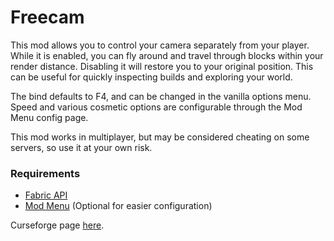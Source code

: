 # Freecam

This mod allows you to control your camera separately from your player. While it is enabled, you can fly around and travel through blocks within your render distance. Disabling it will restore you to your original position. This can be useful for quickly inspecting builds and exploring your world. 

The bind defaults to F4, and can be changed in the vanilla options menu. Speed and various cosmetic options are configurable through the Mod Menu config page.

This mod works in multiplayer, but may be considered cheating on some servers, so use it at your own risk.

### Requirements
- [Fabric API](https://www.curseforge.com/minecraft/mc-mods/fabric-api)
- [Mod Menu](https://www.curseforge.com/minecraft/mc-mods/modmenu) (Optional for easier configuration)

Curseforge page [here](https://www.curseforge.com/minecraft/mc-mods/free-cam).
